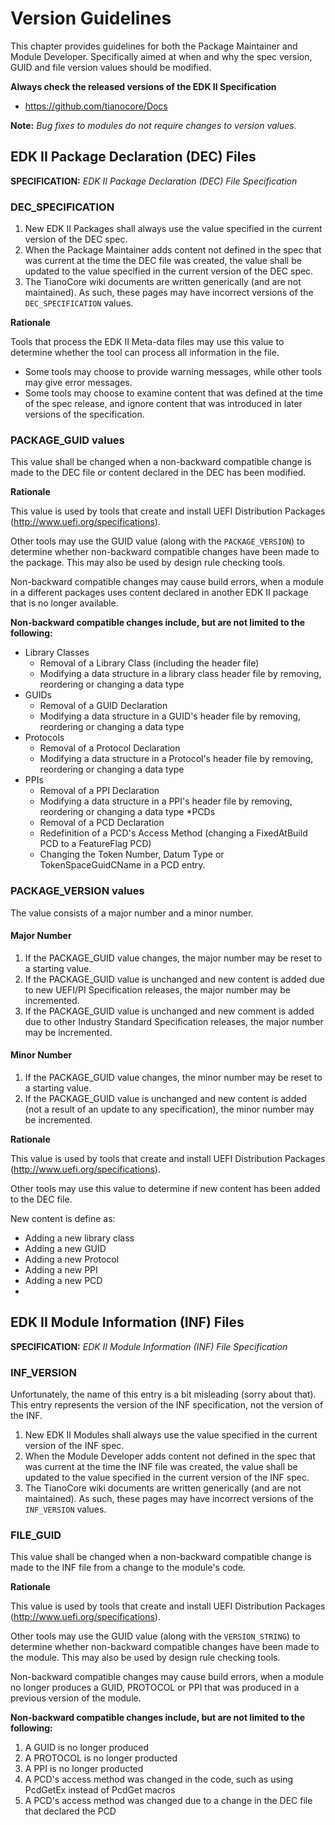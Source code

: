 # Version Guidelines

This chapter provides guidelines for both the Package Maintainer and Module Developer. Specifically aimed at when and why the spec version, GUID and file version values should be modified.

**Always check the released versions of the EDK II Specification**

* https://github.com/tianocore/Docs

**Note:** *Bug fixes to modules do not require changes to version values.*


## EDK II Package Declaration (DEC) Files
**SPECIFICATION:** *EDK II Package Declaration (DEC) File Specification*

### DEC_SPECIFICATION
1. New EDK II Packages shall always use the value specified in the current version of the DEC spec.
2. When the Package Maintainer adds content not defined in the spec that was current at the time the DEC file was created, the value shall be updated to the value specified in the current version of the DEC spec.
3. The TianoCore wiki documents are written generically (and are not maintained). As such, these pages may have incorrect versions of the ```DEC_SPECIFICATION``` values.

**Rationale**

Tools that process the EDK II Meta-data files may use this value to determine whether the tool can process all information in the file.
- Some tools may choose to provide warning messages, while other tools may give error messages.
- Some tools may choose to examine content that was defined at the time of the spec release, and ignore content that was introduced in later versions of the specification.

### PACKAGE_GUID values
This value shall be changed when a non-backward compatible change is made to the DEC file or content declared in the DEC has been modified.

**Rationale**

This value is used by tools that create and install UEFI Distribution Packages (http://www.uefi.org/specifications).

Other tools may use the GUID value (along with the ```PACKAGE_VERSION```) to determine whether non-backward compatible changes have been made to the package. This may also be used by design rule checking tools.

Non-backward compatible changes may cause build errors, when a module in a different packages uses content declared in another EDK II package that is no longer available.

**Non-backward compatible changes include, but are not limited to the following:**

* Library Classes
    * Removal of a Library Class (including the header file)
    * Modifying a data structure in a library class header file by removing, reordering or changing a data type
* GUIDs
    * Removal of a GUID Declaration
    * Modifying a data structure in a GUID's header file by removing, reordering or changing a data type
* Protocols
    * Removal of a Protocol Declaration
    * Modifying a data structure in a Protocol's header file by removing, reordering or changing a data type
* PPIs
    * Removal of a PPI Declaration
    * Modifying a data structure in a PPI's header file by removing, reordering or changing a data type
*PCDs
    * Removal of a PCD Declaration
    * Redefinition of a PCD's Access Method (changing a FixedAtBuild PCD to a FeatureFlag PCD)
    * Changing the Token Number, Datum Type or TokenSpaceGuidCName in a PCD entry.

### PACKAGE_VERSION values
The value consists of a major number and a minor number.

#### Major Number
1. If the PACKAGE_GUID value changes, the major number may be reset to a starting value.
2. If the PACKAGE_GUID value is unchanged and new content is added due to new UEFI/PI Specification releases, the major number may be incremented.
3. If the PACKAGE_GUID value is unchanged and new comment is added due to other Industry Standard Specification releases, the major number may be incremented.

#### Minor Number
1. If the PACKAGE_GUID value changes, the minor number may be reset to a starting value.
2. If the PACKAGE_GUID value is unchanged and new content is added (not a result of an update to any specification), the minor number may be incremented.


**Rationale**

This value is used by tools that create and install UEFI Distribution Packages (http://www.uefi.org/specifications).

Other tools may use this value to determine if new content has been added to the DEC file.

New content is define as:
* Adding a new library class
* Adding a new GUID
* Adding a new Protocol
* Adding a new PPI
* Adding a new PCD
* 


## EDK II Module Information (INF) Files

**SPECIFICATION:** *EDK II Module Information (INF) File Specification*

### INF_VERSION
Unfortunately, the name of this entry is a bit misleading (sorry about that). This entry represents the version of the INF specification, not the version of the INF.

1. New EDK II Modules shall always use the value specified in the current version of the INF spec.
2. When the Module Developer adds content not defined in the spec that was current at the time the INF file was created, the value shall be updated to the value specified in the current version of the INF spec.
3. The TianoCore wiki documents are written generically (and are not maintained). As such, these pages may have incorrect versions of the ```INF_VERSION``` values.

### FILE_GUID
This value shall be changed when a non-backward compatible change is made to the INF file from a change to the module's code.

**Rationale**

This value is used by tools that create and install UEFI Distribution Packages (http://www.uefi.org/specifications).

Other tools may use the GUID value (along with the ```VERSION_STRING```) to determine whether non-backward compatible changes have been made to the module. This may also be used by design rule checking tools.

Non-backward compatible changes may cause build errors, when a module no longer produces a GUID, PROTOCOL or PPI that was produced in a previous version of the module.

**Non-backward compatible changes include, but are not limited to the following:**
1. A GUID is no longer produced
2. A PROTOCOL is no longer producted
3. A PPI is no longer producted
4. A PCD's access method was changed in the code, such as using PcdGetEx instead of PcdGet macros
5. A PCD's access method was changed due to a change in the DEC file that declared the PCD
 

